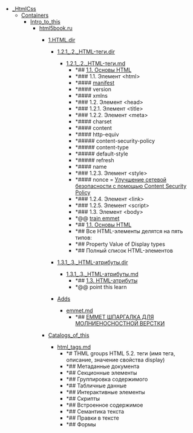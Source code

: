- <a href = "F:\Node_projects\Node_Way\NBase\_Md\_Index\_HtmlCss\cat._HtmlCss\dir._HtmlCss.md">_HtmlCss</a>
    - <a href = "F:\Node_projects\Node_Way\NBase\_Md\_Index\_HtmlCss\Containers\cat.Containers\dir.Containers.md">Containers</a>
        - <a href = "F:\Node_projects\Node_Way\NBase\_Md\_Index\_HtmlCss\Containers\Intro_to_this\cat.Intro_to_this\dir.Intro_to_this.md">Intro_to_this</a>
            - <a href = "F:\Node_projects\Node_Way\NBase\_Md\_Index\_HtmlCss\Containers\Intro_to_this\html5book.ru\cat.html5book.ru\dir.html5book.ru.md">html5book.ru</a>
                - <a href = "F:\Node_projects\Node_Way\NBase\_Md\_Index\_HtmlCss\Containers\Intro_to_this\html5book.ru\1.HTML.dir\cat.1.HTML.dir\dir.1.HTML.dir.md">1.HTML.dir</a>
                    - <a href = "F:\Node_projects\Node_Way\NBase\_Md\_Index\_HtmlCss\Containers\Intro_to_this\html5book.ru\1.HTML.dir\1.2.1_.2._HTML-теги.dir\cat.1.2.1_.2._HTML-теги.dir\dir.1.2.1_.2._HTML-теги.dir.md">1.2.1_.2._HTML-теги.dir</a>
                        - <a href = "F:\Node_projects\Node_Way\NBase\_Md\_Index\_HtmlCss\Containers\Intro_to_this\html5book.ru\1.HTML.dir\1.2.1_.2._HTML-теги.dir\1.2.1_.2._HTML-теги.md">1.2.1_.2._HTML-теги.md</a>
                            - *## [1.1. Основы HTML](https://html5book.ru/osnovy-html/#part4)
                            - *### 1.1. Элемент \<html>
                            - *#### [manifest](https://developer.mozilla.org/ru/docs/Web/HTML/%D0%98%D1%81%D0%BF%D0%BE%D0%BB%D1%8C%D0%B7%D0%BE%D0%B2%D0%B0%D0%BD%D0%B8%D0%B5_%D0%BA%D1%8D%D1%88%D0%B8%D1%80%D0%BE%D0%B2%D0%B0%D0%BD%D0%B8%D1%8F_%D0%BF%D1%80%D0%B8%D0%BB%D0%BE%D0%B6%D0%B5%D0%BD%D0%B8%D0%B9)
                            - *#### version
                            - *#### xmlns
                            - *### 1.2. Элемент \<head>
                            - *### 1.2.1. Элемент \<title>
                            - *### 1.2.2. Элемент \<meta>
                            - *#### charset
                            - *#### content
                            - *#### http-equiv
                            - *##### content-security-policy
                            - *##### content-type
                            - *##### default-style
                            - *##### refresh
                            - *#### name
                            - *### 1.2.3. Элемент \<style>
                            - *#### nonce = [Улучшение сетевой безопасности с помощью Content Security Policy ](https://habr.com/ru/company/nix/blog/271575/)
                            - *### 1.2.4. Элемент \<link>
                            - *### 1.2.5. Элемент \<script>
                            - *### 1.3. Элемент \<body>
                            - *@@  [train emmet](https://dwstroy.ru/stail/plaginy-rasshireniya/emmet-shpargalka/)
                            - *## [1.1. Основы HTML](https://html5book.ru/osnovy-html/#part4)
                            - *## Все HTML-элементы делятся на пять типов:
                            - *## Property Value of Display types
                            - *## Полный список HTML-элементов
                    
                    - <a href = "F:\Node_projects\Node_Way\NBase\_Md\_Index\_HtmlCss\Containers\Intro_to_this\html5book.ru\1.HTML.dir\1.3.1_.3._HTML-атрибуты.dir\cat.1.3.1_.3._HTML-атрибуты.dir\dir.1.3.1_.3._HTML-атрибуты.dir.md">1.3.1_.3._HTML-атрибуты.dir</a>
                        - <a href = "F:\Node_projects\Node_Way\NBase\_Md\_Index\_HtmlCss\Containers\Intro_to_this\html5book.ru\1.HTML.dir\1.3.1_.3._HTML-атрибуты.dir\1.3.1_.3._HTML-атрибуты.md">1.3.1_.3._HTML-атрибуты.md</a>
                            - *## [1.3. HTML-атрибуты](https://html5book.ru/html-attributes/)
                            - *@@ point this learn
                    
                    - <a href = "F:\Node_projects\Node_Way\NBase\_Md\_Index\_HtmlCss\Containers\Intro_to_this\html5book.ru\1.HTML.dir\Adds\cat.Adds\dir.Adds.md">Adds</a>
                        - <a href = "F:\Node_projects\Node_Way\NBase\_Md\_Index\_HtmlCss\Containers\Intro_to_this\html5book.ru\1.HTML.dir\Adds\emmet.md">emmet.md</a>
                            - *## [EMMET ШПАРГАЛКА ДЛЯ МОЛНИЕНОСНОСТНОЙ ВЕРСТКИ](https://dwstroy.ru/stail/plaginy-rasshireniya/emmet-shpargalka/)
                    
                
                - <a href = "F:\Node_projects\Node_Way\NBase\_Md\_Index\_HtmlCss\Containers\Intro_to_this\html5book.ru\Catalogs_of_this\cat.Catalogs_of_this\dir.Catalogs_of_this.md">Catalogs_of_this</a>
                    - <a href = "F:\Node_projects\Node_Way\NBase\_Md\_Index\_HtmlCss\Containers\Intro_to_this\html5book.ru\Catalogs_of_this\html_tags.md">html_tags.md</a>
                        - *# THML groups HTML 5.2. теги (имя тега, описание, значение свойства display)
                        - *## Метаданные документа
                        - *## Секционные элементы
                        - *## Группировка содержимого
                        - *## Табличные данные
                        - *## Интерактивные элементы
                        - *## Скрипты
                        - *## Встроенное содержимое
                        - *## Семантика текста
                        - *## Правки в тексте
                        - *## Формы
                
            
        
    
